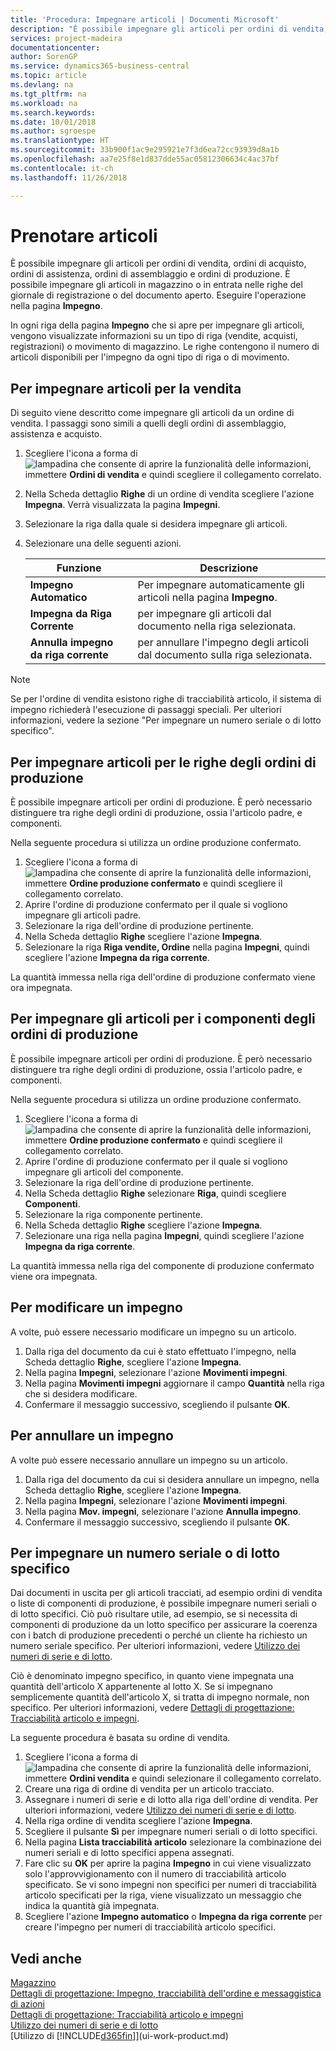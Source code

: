```yaml
---
title: 'Procedura: Impegnare articoli | Documenti Microsoft'
description: "È possibile impegnare gli articoli per ordini di vendita, ordini di acquisto e ordini di produzione. È possibile impegnare gli articoli in magazzino o in entrata nelle righe del documento aperto."
services: project-madeira
documentationcenter: 
author: SorenGP
ms.service: dynamics365-business-central
ms.topic: article
ms.devlang: na
ms.tgt_pltfrm: na
ms.workload: na
ms.search.keywords: 
ms.date: 10/01/2018
ms.author: sgroespe
ms.translationtype: HT
ms.sourcegitcommit: 33b900f1ac9e295921e7f3d6ea72cc93939d8a1b
ms.openlocfilehash: aa7e25f8e1d837dde55ac05812306634c4ac37bf
ms.contentlocale: it-ch
ms.lasthandoff: 11/26/2018

---
```

# <a name="reserve-items"></a>Prenotare articoli
È possibile impegnare gli articoli per ordini di vendita, ordini di acquisto, ordini di assistenza, ordini di assemblaggio e ordini di produzione. È possibile impegnare gli articoli in magazzino o in entrata nelle righe del giornale di registrazione o del documento aperto. Eseguire l'operazione nella pagina **Impegno**.

In ogni riga della pagina **Impegno** che si apre per impegnare gli articoli, vengono visualizzate informazioni su un tipo di riga (vendite, acquisti, registrazioni) o movimento di magazzino. Le righe contengono il numero di articoli disponibili per l'impegno da ogni tipo di riga o di movimento.

## <a name="to-reserve-items-for-sales"></a>Per impegnare articoli per la vendita
Di seguito viene descritto come impegnare gli articoli da un ordine di vendita. I passaggi sono simili a quelli degli ordini di assemblaggio, assistenza e acquisto.  
1.  Scegliere l'icona a forma di ![lampadina che consente di aprire la funzionalità delle informazioni](media/ui-search/search_small.png "Informazioni sull'operazione che si desidera eseguire"), immettere **Ordini di vendita** e quindi scegliere il collegamento correlato.  
2.  Nella Scheda dettaglio **Righe** di un ordine di vendita scegliere l'azione **Impegna**. Verrà visualizzata la pagina **Impegni**.  
3. Selezionare la riga dalla quale si desidera impegnare gli articoli.  
4. Selezionare una delle seguenti azioni.  

    |**Funzione**|**Descrizione**|
    |------------------|---------------------|  
    |**Impegno Automatico**|Per impegnare automaticamente gli articoli nella pagina **Impegno**.|  
    |**Impegna da Riga Corrente**|per impegnare gli articoli dal documento nella riga selezionata.|  
    |**Annulla impegno da riga corrente**|per annullare l'impegno degli articoli dal documento sulla riga selezionata.|

> [!NOTE]  
>  Se per l'ordine di vendita esistono righe di tracciabilità articolo, il sistema di impegno richiederà l'esecuzione di passaggi speciali. Per ulteriori informazioni, vedere la sezione "Per impegnare un numero seriale o di lotto specifico".  

## <a name="to-reserve-an-item-for-a-production-order-line"></a>Per impegnare articoli per le righe degli ordini di produzione  
È possibile impegnare articoli per ordini di produzione. È però necessario distinguere tra righe degli ordini di produzione, ossia l'articolo padre, e componenti.

Nella seguente procedura si utilizza un ordine produzione confermato.   
1. Scegliere l'icona a forma di ![lampadina che consente di aprire la funzionalità delle informazioni](media/ui-search/search_small.png "Informazioni sull'operazione che si desidera eseguire"), immettere **Ordine produzione confermato** e quindi scegliere il collegamento correlato.  
2. Aprire l'ordine di produzione confermato per il quale si vogliono impegnare gli articoli padre.  
3. Selezionare la riga dell'ordine di produzione pertinente.  
4. Nella Scheda dettaglio **Righe** scegliere l'azione **Impegna**.
5. Selezionare la riga **Riga vendite, Ordine** nella pagina **Impegni**, quindi scegliere l'azione **Impegna da riga corrente**.  

La quantità immessa nella riga dell'ordine di produzione confermato viene ora impegnata.

## <a name="to-reserve-items-for-production-order-components"></a>Per impegnare gli articoli per i componenti degli ordini di produzione  
È possibile impegnare articoli per ordini di produzione. È però necessario distinguere tra righe degli ordini di produzione, ossia l'articolo padre, e componenti.

Nella seguente procedura si utilizza un ordine produzione confermato.    
1. Scegliere l'icona a forma di ![lampadina che consente di aprire la funzionalità delle informazioni](media/ui-search/search_small.png "Informazioni sull'operazione che si desidera eseguire"), immettere **Ordine produzione confermato** e quindi scegliere il collegamento correlato.  
2. Aprire l'ordine di produzione confermato per il quale si vogliono impegnare gli articoli del componente.  
3. Selezionare la riga dell'ordine di produzione pertinente.  
4. Nella Scheda dettaglio **Righe** selezionare **Riga**, quindi scegliere **Componenti**.  
5. Selezionare la riga componente pertinente.  
6. Nella Scheda dettaglio **Righe** scegliere l'azione **Impegna**.  
7. Selezionare una riga nella pagina **Impegni**, quindi scegliere l'azione **Impegna da riga corrente**.  

La quantità immessa nella riga del componente di produzione confermato viene ora impegnata.

## <a name="to-change-a-reservation"></a>Per modificare un impegno  
A volte, può essere necessario modificare un impegno su un articolo.   
1. Dalla riga del documento da cui è stato effettuato l'impegno, nella Scheda dettaglio **Righe**, scegliere l'azione **Impegna**.  
2. Nella pagina **Impegni**, selezionare l'azione **Movimenti impegni**.
3. Nella pagina **Movimenti impegni** aggiornare il campo **Quantità** nella riga che si desidera modificare.
4. Confermare il messaggio successivo, scegliendo il pulsante **OK**.

## <a name="to-cancel-a-reservation"></a>Per annullare un impegno  
A volte può essere necessario annullare un impegno su un articolo.   
1. Dalla riga del documento da cui si desidera annullare un impegno, nella Scheda dettaglio **Righe**, scegliere l'azione **Impegna**.  
2. Nella pagina **Impegni**, selezionare l'azione **Movimenti impegni**.  
3.  Nella pagina **Mov. impegni**, selezionare l'azione **Annulla impegno**.  
4.  Confermare il messaggio successivo, scegliendo il pulsante **OK**.  

## <a name="to-reserve-a-specific-serial-or-lot-number"></a>Per impegnare un numero seriale o di lotto specifico  
Dai documenti in uscita per gli articoli tracciati, ad esempio ordini di vendita o liste di componenti di produzione, è possibile impegnare numeri seriali o di lotto specifici. Ciò può risultare utile, ad esempio, se si necessita di componenti di produzione da un lotto specifico per assicurare la coerenza con i batch di produzione precedenti o perché un cliente ha richiesto un numero seriale specifico. Per ulteriori informazioni, vedere [Utilizzo dei numeri di serie e di lotto](inventory-how-work-item-tracking.md).

Ciò è denominato impegno specifico, in quanto viene impegnata una quantità dell'articolo X appartenente al lotto X. Se si impegnano semplicemente quantità dell'articolo X, si tratta di impegno normale, non specifico. Per ulteriori informazioni, vedere [Dettagli di progettazione: Tracciabilità articolo e impegni](design-details-item-tracking-and-reservations.md).

La seguente procedura è basata su ordine di vendita.    
1. Scegliere l'icona a forma di ![lampadina che consente di aprire la funzionalità delle informazioni](media/ui-search/search_small.png "Informazioni sull'operazione che si desidera eseguire"), immettere **Ordini vendita** e quindi selezionare il collegamento correlato.  
2. Creare una riga di ordine di vendita per un articolo tracciato.  
3. Assegnare i numeri di serie e di lotto alla riga dell'ordine di vendita. Per ulteriori informazioni, vedere [Utilizzo dei numeri di serie e di lotto](inventory-how-work-item-tracking.md).
4. Nella riga ordine di vendita scegliere l'azione **Impegna**.  
5. Scegliere il pulsante **Sì** per impegnare numeri seriali o di lotto specifici.  
6. Nella pagina **Lista tracciabilità articolo** selezionare la combinazione dei numeri seriali e di lotto specifici appena assegnati.  
7. Fare clic su **OK** per aprire la pagina **Impegno** in cui viene visualizzato solo l'approvvigionamento con il numero di tracciabilità articolo specificato. Se vi sono impegni non specifici per numeri di tracciabilità articolo specificati per la riga, viene visualizzato un messaggio che indica la quantità già impegnata.  
8. Scegliere l'azione **Impegno automatico** o **Impegna da riga corrente** per creare l'impegno per numeri di tracciabilità articolo specifici.

## <a name="see-also"></a>Vedi anche
[Magazzino](inventory-manage-inventory.md)  
[Dettagli di progettazione: Impegno, tracciabilità dell'ordine e messaggistica di azioni](design-details-reservation-order-tracking-and-action-messaging.md)  
[Dettagli di progettazione: Tracciabilità articolo e impegni](design-details-item-tracking-and-reservations.md)  
[Utilizzo dei numeri di serie e di lotto](inventory-how-work-item-tracking.md)  
[Utilizzo di [!INCLUDE[d365fin](includes/d365fin_md.md)]](ui-work-product.md)

